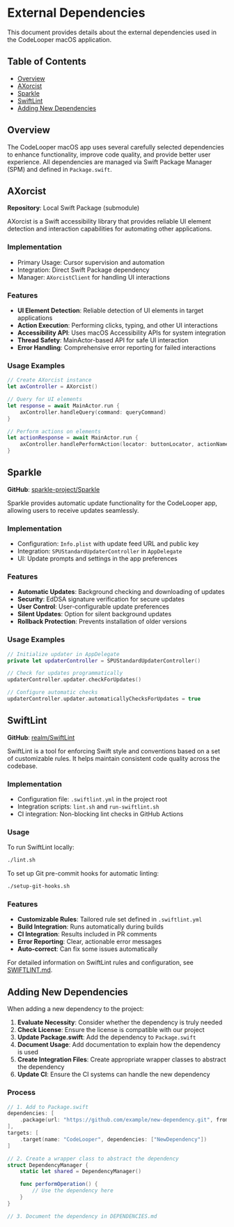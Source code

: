 # External Dependencies

This document provides details about the external dependencies used in the CodeLooper macOS application.

## Table of Contents

- [Overview](#overview)
- [AXorcist](#axorcist)
- [Sparkle](#sparkle)
- [SwiftLint](#swiftlint)
- [Adding New Dependencies](#adding-new-dependencies)

## Overview

The CodeLooper macOS app uses several carefully selected dependencies to enhance functionality, improve code quality, and provide better user experience. All dependencies are managed via Swift Package Manager (SPM) and defined in `Package.swift`.

## AXorcist

**Repository**: Local Swift Package (submodule)

AXorcist is a Swift accessibility library that provides reliable UI element detection and interaction capabilities for automating other applications.

### Implementation

- Primary Usage: Cursor supervision and automation
- Integration: Direct Swift Package dependency
- Manager: `AXorcistClient` for handling UI interactions

### Features

- **UI Element Detection**: Reliable detection of UI elements in target applications
- **Action Execution**: Performing clicks, typing, and other UI interactions
- **Accessibility API**: Uses macOS Accessibility APIs for system integration
- **Thread Safety**: MainActor-based API for safe UI interaction
- **Error Handling**: Comprehensive error reporting for failed interactions

### Usage Examples

```swift
// Create AXorcist instance
let axController = AXorcist()

// Query for UI elements
let response = await MainActor.run {
    axController.handleQuery(command: queryCommand)
}

// Perform actions on elements
let actionResponse = await MainActor.run {
    axController.handlePerformAction(locator: buttonLocator, actionName: kAXPressAction)
}
```

## Sparkle

**GitHub**: [sparkle-project/Sparkle](https://github.com/sparkle-project/Sparkle)

Sparkle provides automatic update functionality for the CodeLooper app, allowing users to receive updates seamlessly.

### Implementation

- Configuration: `Info.plist` with update feed URL and public key
- Integration: `SPUStandardUpdaterController` in `AppDelegate`
- UI: Update prompts and settings in the app preferences

### Features

- **Automatic Updates**: Background checking and downloading of updates
- **Security**: EdDSA signature verification for secure updates
- **User Control**: User-configurable update preferences
- **Silent Updates**: Option for silent background updates
- **Rollback Protection**: Prevents installation of older versions

### Usage Examples

```swift
// Initialize updater in AppDelegate
private let updaterController = SPUStandardUpdaterController()

// Check for updates programmatically
updaterController.updater.checkForUpdates()

// Configure automatic checks
updaterController.updater.automaticallyChecksForUpdates = true
```

## SwiftLint

**GitHub**: [realm/SwiftLint](https://github.com/realm/SwiftLint)

SwiftLint is a tool for enforcing Swift style and conventions based on a set of customizable rules. It helps maintain consistent code quality across the codebase.

### Implementation

- Configuration file: `.swiftlint.yml` in the project root
- Integration scripts: `lint.sh` and `run-swiftlint.sh`
- CI integration: Non-blocking lint checks in GitHub Actions

### Usage

To run SwiftLint locally:

```bash
./lint.sh
```

To set up Git pre-commit hooks for automatic linting:

```bash
./setup-git-hooks.sh
```

### Features

- **Customizable Rules**: Tailored rule set defined in `.swiftlint.yml`
- **Build Integration**: Runs automatically during builds
- **CI Integration**: Results included in PR comments
- **Error Reporting**: Clear, actionable error messages
- **Auto-correct**: Can fix some issues automatically

For detailed information on SwiftLint rules and configuration, see [SWIFTLINT.md](SWIFTLINT.md).


## Adding New Dependencies

When adding a new dependency to the project:

1. **Evaluate Necessity**: Consider whether the dependency is truly needed
2. **Check License**: Ensure the license is compatible with our project
3. **Update Package.swift**: Add the dependency to `Package.swift`
4. **Document Usage**: Add documentation to explain how the dependency is used
5. **Create Integration Files**: Create appropriate wrapper classes to abstract the dependency
6. **Update CI**: Ensure the CI systems can handle the new dependency

### Process

```swift
// 1. Add to Package.swift
dependencies: [
    .package(url: "https://github.com/example/new-dependency.git", from: "1.0.0")
],
targets: [
    .target(name: "CodeLooper", dependencies: ["NewDependency"])
]

// 2. Create a wrapper class to abstract the dependency
struct DependencyManager {
    static let shared = DependencyManager()

    func performOperation() {
        // Use the dependency here
    }
}

// 3. Document the dependency in DEPENDENCIES.md
```
